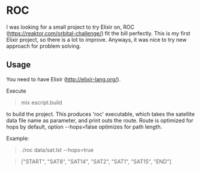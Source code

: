 # ROC

I was looking for a small project to try Elixir on, ROC (https://reaktor.com/orbital-challenge/) fit the bill perfectly.
This is my first Elixir project, so there is a lot to improve. Anyways, it was nice to try new approach for problem solving.

## Usage

You need to have Elixir (http://elixir-lang.org/).

Execute 

> mix escript.build

to build the project. This produces 'roc' executable, which takes the satellite data file name as parameter, and print outs the route. Route is optimized for hops by default, option --hops=false optimizes for path length. 

Example:

> ./roc data/sat.lst --hops=true

> ["START", "SAT8", "SAT14", "SAT2", "SAT1", "SAT15", "END"]

